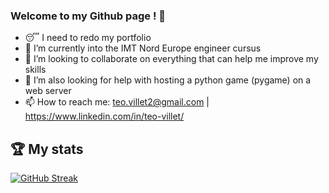 ### Welcome to my Github page ! 👋

- 😴 I need to redo my portfolio 
- 🌱 I’m currently into the IMT Nord Europe engineer cursus
- 👯 I’m looking to collaborate on everything that can help me improve my skills
- 🤔 I’m also looking for help with hosting a python game (pygame) on a web server 
- 📫 How to reach me: teo.villet2@gmail.com | https://www.linkedin.com/in/teo-villet/


## 🏆 My stats
[![GitHub Streak](https://streak-stats.demolab.com/?user=teovlt)](https://git.io/streak-stats) 

<!--
[![Top Langs](https://github-readme-stats.vercel.app/api/top-langs/?username=teovlt&layout=compact)](https://github.com/anuraghazra/github-readme-stats) 
<div id="tools">
  <img src="https://github.com/devicons/devicon/blob/master/icons/java/java-original-wordmark.svg" title="Java" alt="Java" width="40" height="40"/>
  <img src="https://github.com/devicons/devicon/blob/master/icons/nextjs/nextjs-original.svg" title="NextJs" alt="NextJs" width="40" height="40"/>
  <img src="https://github.com/devicons/devicon/blob/master/icons/nodejs/nodejs-original.svg" title="NodeJs" alt="NodeJs" width="40" height="40"/>  
  <img src="https://github.com/devicons/devicon/blob/master/icons/react/react-original.svg" title="React" alt="React" width="40" height="40"/>
    <img src="https://github.com/devicons/devicon/blob/master/icons/vuejs/react-original.svg" title="vuejs" alt="vuejs" width="40" height="40"/>
  <img src="https://github.com/devicons/devicon/blob/master/icons/typescript/typescript-original.svg" title="Typescript" alt="Typescript" width="40" height="40"/>  
  <img src="https://github.com/devicons/devicon/blob/master/icons/mongodb/mongodb-original.svg" title="MongoDb" alt="MongoDb" width="40" height="40"/>  
  <img src="https://github.com/devicons/devicon/blob/master/icons/postgresql/postgresql-plain.svg" title="PostgreSQL" alt="PostgreSQL" width="40" height="40"/>  
  <img src="https://github.com/devicons/devicon/blob/master/icons/git/git-plain.svg" title="Git" alt="Git" width="40" height="40"/>  
  <img src="https://github.com/devicons/devicon/blob/master/icons/php/php-original.svg" title="Apache" alt="Apache" width="40" height="40"/>  
</div>

-->
